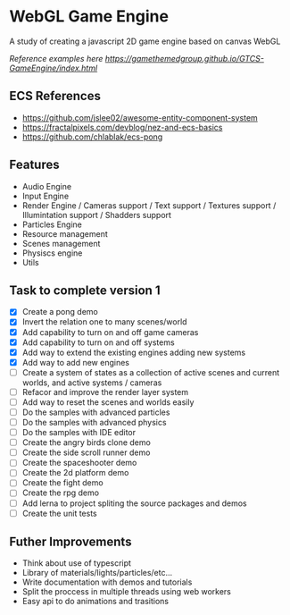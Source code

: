 # WebGL Game Engine

A study of creating a javascript 2D game engine based on canvas WebGL

_Reference examples here <https://gamethemedgroup.github.io/GTCS-GameEngine/index.html>_

## ECS References

- <https://github.com/jslee02/awesome-entity-component-system>
- <https://fractalpixels.com/devblog/nez-and-ecs-basics>
- <https://github.com/chlablak/ecs-pong>

## Features

- Audio Engine
- Input Engine
- Render Engine / Cameras support / Text support / Textures support / Illumintation support / Shadders support
- Particles Engine
- Resource management
- Scenes management
- Physiscs engine
- Utils

## Task to complete version 1

- [x] Create a pong demo
- [x] Invert the relation one to many scenes/world
- [x] Add capability to turn on and off game cameras
- [x] Add capability to turn on and off systems
- [x] Add way to extend the existing engines adding new systems
- [x] Add way to add new engines
- [ ] Create a system of states as a collection of active scenes and current worlds, and active systems / cameras
- [ ] Refacor and improve the render layer system
- [ ] Add way to reset the scenes and worlds easily
- [ ] Do the samples with advanced particles
- [ ] Do the samples with advanced physics
- [ ] Do the samples with IDE editor
- [ ] Create the angry birds clone demo
- [ ] Create the side scroll runner demo
- [ ] Create the spaceshooter demo
- [ ] Create the 2d platform demo
- [ ] Create the fight demo
- [ ] Create the rpg demo
- [ ] Add lerna to project spliting the source packages and demos
- [ ] Create the unit tests

## Futher Improvements

- Think about use of typescript
- Library of materials/lights/particles/etc...
- Write documentation with demos and tutorials
- Split the proccess in multiple threads using web workers
- Easy api to do animations and trasitions

